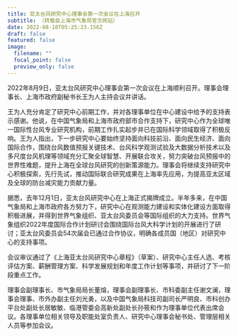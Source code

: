 ```yaml
---
title: 亚太台风研究中心理事会第一次会议在上海召开
subtitle: （转载自上海市气象局官方网站）
date: 2022-08-10T05:25:23.156Z
draft: false
featured: false
image:
  filename: ""
  focal_point: false
  preview_only: false
---
```

2022年8月9日，亚太台风研究中心理事会第一次会议在上海顺利召开。理事会理事长、上海市政府副秘书长王为人主持会议并讲话。

<!--more-->

王为人充分肯定了研究中心前期工作，并对各理事单位在中心建设中给予的支持表示感谢。他说，在中国气象局和上海市政府部市合作支持下，研究中心作为全球唯一国际性台风专业研究机构，前期工作扎实起步并已在国际科学领域取得了积极反响。王为人指出，下一步研究中心要始终坚持面向科技前沿、面向民生经济、面向国际合作，围绕台风数值预报关键技术、台风科学观测试验及大数据分析技术以及多尺度台风机理等领域充分汇聚全球智慧、开展联合攻关，努力突破台风预报中的世界性难题，提升上海在全球台风研究的创新策源能力。理事会将继续支持研究中心积极探索，先行先试，推动国际联合研究成果在上海率先应用，为提高亚太区域及全球的防台减灾能力贡献力量。

据悉，去年12月1日，亚太台风研究中心在上海正式揭牌成立。半年多来，在中国气象局和上海市政府各方努力下，研究中心在观测能力建设和实体化建设方面取得积极进展，并得到世界气象组织、亚太台风委员会等国际组织的大力支持。世界气象组织2022年度国际合作计划研讨会围绕国际台风大科学计划的开展进行了研讨；亚太台风委员会54次届会已通过合作协议，明确各成员国（地区）对研究中心的支持事项。

会议审议通过了《上海亚太台风研究中心章程》（草案）、研究中心主任人选、考核评估方案、薪酬管理方案、科学发展规划和年度工作计划等事项，并研讨了下一阶段重点工作。

理事会副理事长、市气象局局长董熔，理事会副理事长、市科委副主任谢文澜，理事会理事、市外办副主任刘光勇，以及中国气象局科技司副司长严明良、市科创办平台处副处长居敏敏、临港管委会高新处副处长孙筱和作为理事单位代表出席会议。各理事单位相关领导及职能处室负责人、研究中心理事会秘书处、管理层相关人员等参加会议。
